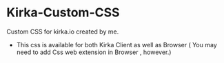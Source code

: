 # Kirka-Custom-CSS
Custom CSS for kirka.io created by me.

- This css is available for both Kirka Client as well as Browser ( You may need to add Css web extension in Browser , however.)
